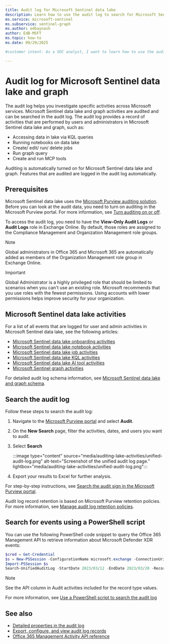 ```yaml
---
title: Audit log for Microsoft Sentinel data lake
description: Learn how to use the audit log to search for Microsoft Sentinel data lake activities to help with investigation.
ms.service: microsoft-sentinel
ms.subservice: sentinel-graph
ms.author: edbaynash
author: EdB-MSFT
ms.topic: how-to
ms.date: 09/29/2025

#customer intent: As a SOC analyst, I want to learn how to use the audit log to search for Microsoft Sentinel data lake activities to help with investigation.

---
```


# Audit log for Microsoft Sentinel data lake and graph

The audit log helps you investigate specific activities across Microsoft services. Microsoft Sentinel data lake and graph activities are audited and can be searched in the audit log. The audit log provides a record of activities that are performed by users and administrators in Microsoft Sentinel data lake and graph, such as:
+ Accessing data in lake via KQL queries
+ Running notebooks on data lake
+ Create/ edit/ run/ delete jobs
+ Run graph query
+ Create and run MCP tools


Auditing is automatically turned on for Microsoft Sentinel data lake and graph. Features that are audited are logged in the audit log automatically.

## Prerequisites
Microsoft Sentinel data lake uses the [Microsoft Purview auditing solution](/purview/audit-solutions-overview). Before you can look at the audit data, you need to turn on auditing in the Microsoft Purview portal. For more information, see [Turn auditing on or off](/purview/audit-log-enable-disable). 
 
To access the audit log, you need to have the **View-Only Audit Logs** or **Audit Logs** role in Exchange Online. By default, those roles are assigned to the Compliance Management and Organization Management role groups.

> [!NOTE]
> Global administrators in Office 365 and Microsoft 365 are automatically added as members of the Organization Management role group in Exchange Online.


> [!IMPORTANT]
> Global Administrator is a highly privileged role that should be limited to scenarios when you can't use an existing role. Microsoft recommends that you use roles with the fewest permissions. Using accounts with lower permissions helps improve security for your organization.

## Microsoft Sentinel data lake activities

For a list of all events that are logged for user and admin activities in Microsoft Sentinel data lake, see the following articles:

+ [Microsoft Sentinel data lake onboarding activities](/purview/audit-log-activities#microsoft-sentinel-data-lake-onboarding-activities)
+ [Microsoft Sentinel data lake notebook activities](/purview/audit-log-activities#microsoft-sentinel-data-lake-notebook-activities)
+ [Microsoft Sentinel data lake job activities](/purview/audit-log-activities#microsoft-sentinel-data-lake-job-activities)
+ [Microsoft Sentinel data lake KQL activities](/purview/audit-log-activities#microsoft-sentinel-data-lake-kql-activities)
+ [Microsoft Sentinel data lake AI tool activities](https://aka.ms/sentinel-ai-tool-activities)
+ [Microsoft Sentinel graph activities](https://aka.ms/sentinel-graph-activities)

For detailed audit log schema information, see [Microsoft Sentinel data lake and graph schema](https://aka.ms/sentinel-lake-audit-schema).

## Search the audit log

Follow these steps to search the audit log:

1. Navigate to the  [Microsoft Purview portal](https://purview.microsoft.com) and select **Audit**.


1. On the **New Search** page, filter the activities, dates, and users you want to audit.
1. Select **Search**

   :::image type="content" source="media/auditing-lake-activities/unified-audit-log.png" alt-text="Screenshot of the unified audit log page." lightbox="media/auditing-lake-activities/unified-audit-log.png":::

1. Export your results to Excel for further analysis.

For step-by-step instructions, see [Search the audit sign in the Microsoft Purview portal](/purview/audit-new-search).

Audit log record retention is based on Microsoft Purview retention policies. For more information, see [Manage audit log retention policies](/purview/audit-log-retention-policies).




## Search for events using a PowerShell script

You can use the following PowerShell code snippet to query the Office 365 Management API to retrieve information about Microsoft Defender XDR events:

```PowerShell
$cred = Get-Credential
$s = New-PSSession -ConfigurationName microsoft.exchange -ConnectionUri https://outlook.office365.com/powershell-liveid/ -Credential $cred -Authentication Basic -AllowRedirection 
Import-PSSession $s
Search-UnifiedAuditLog -StartDate 2023/03/12 -EndDate 2023/03/20 -RecordType <ID>
```

>[!NOTE]
> See the API column in Audit activities included for the record type values.

For more information, see [Use a PowerShell script to search the audit log](/purview/audit-log-search-script)

## See also

- [Detailed properties in the audit log](/purview/audit-log-detailed-properties)
- [Export, configure, and view audit log records](/purview/audit-log-export-records)
- [Office 365 Management Activity API reference](/office/office-365-management-api/office-365-management-activity-api-reference)
